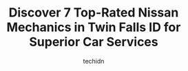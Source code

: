 ---
layout: ampstory
image: https://images.unsplash.com/photo-1580881647059-923632b8fd75?ixlib=rb-4.0.3&ixid=MnwxMjA3fDB8MHxwaG90by1wYWdlfHx8fGVufDB8fHx8&auto=format&fit=crop&w=640&h=853&q=80
author: techidn
featured: false
description: Entrust your vehicle to the 7 best Nissan Mechanic in Twin Falls ID, USA and experience the difference they can make. With their extensive knowledge, state-of-the-art facilities, and commitm
title: Discover 7 Top-Rated Nissan Mechanics in Twin Falls ID for Superior Car Services
cover:
   title: Discover 7 Top-Rated Nissan Mechanics in Twin Falls ID for Superior Car Services
   subtitle: Rickpate
   background: https://images.unsplash.com/photo-1580881647059-923632b8fd75?ixlib=rb-4.0.3&ixid=MnwxMjA3fDB8MHxwaG90by1wYWdlfHx8fGVufDB8fHx8&auto=format&fit=crop&w=640&h=853&q=80

pages: 
 - layout: thirds
   top: <h1>#1 Palmers Automotive Repair</h1>
   bottom: "<p>Neil Palmer and his team did a wonderful job repairing my car. Very honest and respectful. Excellent service. I highly recommend them for your auto needs. Personable and </p>"
   background: https://www.knot35.com/toplist/wp-content/uploads/2023/06/best-nissan-mechanic-1-in-twin-falls-id-1685841344.jpeg
   backgroundblur: true
 - layout: thirds
   top: <h1>#2 Bills Automotive & Muffl</h1>
   bottom: "<p>402 Main Ave. S, Twin Falls, ID 83301, United States</p>"
   background: https://www.knot35.com/toplist/wp-content/uploads/2023/06/best-nissan-mechanic-2-in-twin-falls-id-1685841345.png
   cta:
      link: https://www.knot35.com/toplist/discover-7-top-rated-nissan-mechanics-in-twin-falls-id-for-superior-car-services/
      text: Discover 7 Top-Rated Nissan Mechanics in Twin Falls ID for Superior Car Services
 - layout: thirds
   top: <h1>#3 Blue Lakes Auto Repair</h1>
   bottom: "<p>490 Washington St S, Twin Falls, ID 83301, United States</p>"
   background: https://www.knot35.com/toplist/wp-content/uploads/2023/06/best-nissan-mechanic-3-in-twin-falls-id-1685841346.png
   cta:
      link: https://www.knot35.com/toplist/discover-7-top-rated-nissan-mechanics-in-twin-falls-id-for-superior-car-services/
      text: Discover 7 Top-Rated Nissan Mechanics in Twin Falls ID for Superior Car Services
 - layout: thirds
   top: <h1>#4 Juniors Auto Repair</h1>
   bottom: "<p>417 Main Ave. E, Twin Falls, ID 83301, United States</p>"
   background: https://images.unsplash.com/photo-1488554378835-f7acf46e6c98?ixlib=rb-4.0.3&ixid=MnwxMjA3fDB8MHxwaG90by1wYWdlfHx8fGVufDB8fHx8&auto=format&fit=crop&w=640&h=853&q=80
   cta:
      link: https://www.knot35.com/toplist/discover-7-top-rated-nissan-mechanics-in-twin-falls-id-for-superior-car-services/
      text: Discover 7 Top-Rated Nissan Mechanics in Twin Falls ID for Superior Car Services
 - layout: thirds
   top: <h1>#5 Craigs Automotive Muffler & Performance</h1>
   bottom: "<p>140 Blake St S, Twin Falls, ID 83301, United States</p>"
   background: https://images.unsplash.com/photo-1574169208507-84376144848b?ixlib=rb-4.0.3&ixid=MnwxMjA3fDB8MHxwaG90by1wYWdlfHx8fGVufDB8fHx8&auto=format&fit=crop&w=640&h=853&q=80
   cta:
      link: https://www.knot35.com/toplist/discover-7-top-rated-nissan-mechanics-in-twin-falls-id-for-superior-car-services/
      text: Discover 7 Top-Rated Nissan Mechanics in Twin Falls ID for Superior Car Services
 - layout: thirds
   top: <h1>#6 S & D Automotive</h1>
   bottom: "<p>139 Blue Lakes Blvd S, Twin Falls, ID 83301, United States</p>"
   background: https://images.unsplash.com/photo-1608411404720-c8f0417bcdba?ixlib=rb-4.0.3&ixid=MnwxMjA3fDB8MHxwaG90by1wYWdlfHx8fGVufDB8fHx8&auto=format&fit=crop&w=640&h=853&q=80
   cta:
      link: https://www.knot35.com/toplist/discover-7-top-rated-nissan-mechanics-in-twin-falls-id-for-superior-car-services/
      text: Discover 7 Top-Rated Nissan Mechanics in Twin Falls ID for Superior Car Services
 - layout: thirds
   top: <h1>#7 Tillotson Car Care & Repair</h1>
   bottom: "<p>126 Locust St S, Twin Falls, ID 83301, United States</p>"
   background: https://images.unsplash.com/photo-1613843873231-1447db182f97?ixlib=rb-4.0.3&ixid=MnwxMjA3fDB8MHxwaG90by1wYWdlfHx8fGVufDB8fHx8&auto=format&fit=crop&w=640&h=853&q=80
   cta:
      link: https://www.knot35.com/toplist/discover-7-top-rated-nissan-mechanics-in-twin-falls-id-for-superior-car-services/
      text: Discover 7 Top-Rated Nissan Mechanics in Twin Falls ID for Superior Car Services
 - layout: thirds
   middle: Continue reading...
   background: https://images.unsplash.com/photo-1599422314077-f4dfdaa4cd09?ixlib=rb-4.0.3&ixid=MnwxMjA3fDB8MHxwaG90by1wYWdlfHx8fGVufDB8fHx8&auto=format&fit=crop&w=640&h=853&q=80
   cta:
      link: https://www.knot35.com/toplist/discover-7-top-rated-nissan-mechanics-in-twin-falls-id-for-superior-car-services/
      text: Discover 7 Top-Rated Nissan Mechanics in Twin Falls ID for Superior Car Services
      
---